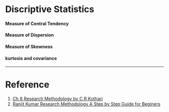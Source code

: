 
# Discriptive Statistics

#### Measure of Central Tendency
#### Measure of Dispersion
#### Measure of Skewness
#### kurtosis and covariance
---

# Reference


1. [Ch 8 Research Methodology by C R Kothari](https://www.academia.edu/43821533/Research_Methodology_by_C_R_Kothari)
1. [Ranjit Kumar Research Methodology A Step by Step Guide for Beginers](https://www.academia.edu/33999877/Ranjit_Kumar_Research_Methodology_A_Step_by_Step_G)



